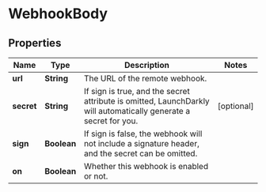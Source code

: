 
# WebhookBody

## Properties
Name | Type | Description | Notes
------------ | ------------- | ------------- | -------------
**url** | **String** | The URL of the remote webhook. | 
**secret** | **String** | If sign is true, and the secret attribute is omitted, LaunchDarkly will automatically generate a secret for you. |  [optional]
**sign** | **Boolean** | If sign is false, the webhook will not include a signature header, and the secret can be omitted. | 
**on** | **Boolean** | Whether this webhook is enabled or not. | 




